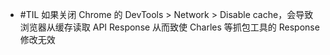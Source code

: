 - #TIL 如果关闭 Chrome 的 DevTools > Network > Disable cache，会导致浏览器从缓存读取 API Response 从而致使 Charles 等抓包工具的 Response 修改无效